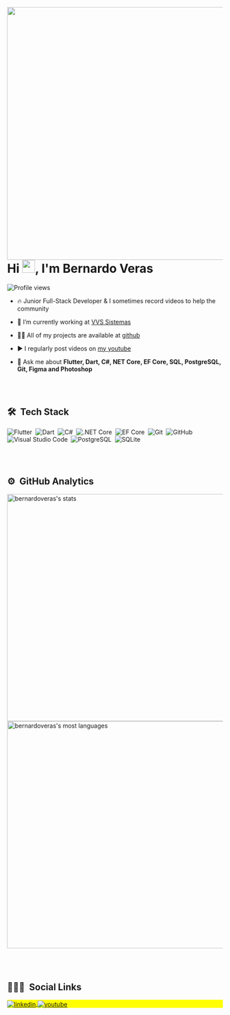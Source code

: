 
<img align="right" height="590em" src="https://raw.githubusercontent.com/gist/bernardoveras/9f0587f3d4e95f47641467401023b7bb/raw/76284d44a657888735d285402a8ccd988d59bec0/githubcard.svg"/>
<h1 align="left">Hi <img src="https://raw.githubusercontent.com/kaueMarques/kaueMarques/master/hi.gif" width="30px">, I'm Bernardo Veras</h1>
<p align="left"> <img src="https://komarev.com/ghpvc/?username=bernardoveras&color=8257E5" alt="Profile views" /> </p>

- 🔥 Junior Full-Stack Developer & I sometimes record videos to help the community

- 🔭 I’m currently working at [VVS Sistemas](https://vvssistemas.com.br)

- 👨‍💻 All of my projects are available at [github](https://github.com/bernardoveras?tab=repositories)

- ▶️ I regularly post videos on [my youtube](https://www.youtube.com/channel/UCIPQiNyFKC7j7lM-4pni0UQ)

- 💬 Ask me about **Flutter, Dart, C#, NET Core, EF Core, SQL, PostgreSQL, Git, Figma and Photoshop**

<br><br>

## 🛠 &nbsp;Tech Stack

![Flutter](https://img.shields.io/badge/-Flutter-05122A?style=flat&logo=flutter)&nbsp;
![Dart](https://img.shields.io/badge/-Dart-05122A?style=flat&logo=dart)&nbsp;
![C#](https://img.shields.io/badge/-CSharp-05122A?style=flat&logo=c-sharp)&nbsp;
![.NET Core](https://img.shields.io/badge/-.NET%20Core-05122A?style=flat&logo=net-core)&nbsp;
![EF Core](https://img.shields.io/badge/-EF%20Core-05122A?style=flat&logo=ef-core)&nbsp;
![Git](https://img.shields.io/badge/-Git-05122A?style=flat&logo=git)&nbsp;
![GitHub](https://img.shields.io/badge/-GitHub-05122A?style=flat&logo=github)&nbsp;
![Visual Studio Code](https://img.shields.io/badge/-Visual%20Studio%20Code-05122A?style=flat&logo=visual-studio-code&logoColor=007ACC)&nbsp;
![PostgreSQL](https://img.shields.io/badge/-PostgreSQL-05122A?style=flat&logo=postgresql)&nbsp;
![SQLite](https://img.shields.io/badge/-SQLite-05122A?style=flat&logo=sqlite)&nbsp;

<br><br>

## ⚙️ &nbsp;GitHub Analytics

<p align="left">
<img width="530em" src="https://github-readme-stats.vercel.app/api?username=bernardoveras&show_icons=true&theme=vision-friendly-dark" alt="bernardoveras's stats"/>
<img width="530em" src="https://github-readme-stats.vercel.app/api/top-langs/?username=bernardoveras&layout=compact&theme=vision-friendly-dark" alt="bernardoveras's most languages"/>
</p>

<br><br>

## 👨🏽‍🦲 &nbsp;Social Links

<p align="left" style="background:yellow">
<a href="https://linkedin.com/in/bernardoveras" target="_blank">
  <img align="center" src="https://img.shields.io/badge/-bernardoveras-05122A?style=flat&logo=linkedin" alt="linkedin"/>
</a>
<a href="https://www.youtube.com/channel/UCIPQiNyFKC7j7lM-4pni0UQ" target="_blank">
 <img align="center" src="https://img.shields.io/badge/-bernardoveras-05122A?style=flat&logo=youtube" alt="youtube"/>
</a>
</p>
